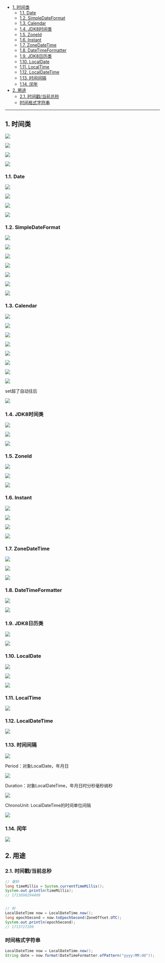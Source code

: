 - [1. 时间类](#1-时间类)
  - [1.1. Date](#11-date)
  - [1.2. SimpleDateFormat](#12-simpledateformat)
  - [1.3. Calendar](#13-calendar)
  - [1.4. JDK8时间类](#14-jdk8时间类)
  - [1.5. ZoneId](#15-zoneid)
  - [1.6. Instant](#16-instant)
  - [1.7. ZoneDateTime](#17-zonedatetime)
  - [1.8. DateTimeFormatter](#18-datetimeformatter)
  - [1.9. JDK8日历类](#19-jdk8日历类)
  - [1.10. LocalDate](#110-localdate)
  - [1.11. LocalTime](#111-localtime)
  - [1.12. LocalDateTime](#112-localdatetime)
  - [1.13. 时间间隔](#113-时间间隔)
  - [1.14. 闰年](#114-闰年)
- [2. 用途](#2-用途)
  - [2.1. 时间戳/当前总秒](#21-时间戳当前总秒)
  - [时间格式字符串](#时间格式字符串)


---

## 1. 时间类

![](../../../images/image_id=413788.jpg)

![](../../../images/image_id=413791.jpg)


![](../../../images/image_id=413792.jpg)


![](../../../images/image_id=413794.jpg)

### 1.1. Date

![](../../../images/image_id=413879.jpg)

![](../../../images/image_id=413795.jpg)

![](../../../images/image_id=413796.jpg)

![](../../../images/image_id=413797.jpg)

### 1.2. SimpleDateFormat

![](../../../images/image_id=413798.jpg)

![](../../../images/image_id=413799.jpg)

![](../../../images/image_id=413800.jpg)

![](../../../images/image_id=413801.jpg)

![](../../../images/image_id=413802.jpg)

![](../../../images/image_id=413803.jpg)

![](../../../images/image_id=413804.jpg)

### 1.3. Calendar

![](../../../images/image_id=413807.jpg)

![](../../../images/image_id=413808.jpg)

![](../../../images/image_id=413809.jpg)

![](../../../images/image_id=413810.jpg)

![](../../../images/image_id=413811.jpg)

![](../../../images/image_id=413812.jpg)

![](../../../images/image_id=413814.jpg)

![](../../../images/image_id=413816.jpg)

set超了自动往后

![](../../../images/image_id=413817.jpg)

### 1.4. JDK8时间类

![](../../../images/image_id=413818.jpg)

![](../../../images/image_id=413819.jpg)

![](../../../images/image_id=413820.jpg)

### 1.5. ZoneId

![](../../../images/image_id=413821.jpg)

![](../../../images/image_id=413822.jpg)

![](../../../images/image_id=413826.jpg)

### 1.6. Instant

![](../../../images/image_id=413828.jpg)

![](../../../images/image_id=413832.jpg)

![](../../../images/image_id=413835.jpg)

![](../../../images/image_id=413836.jpg)

### 1.7. ZoneDateTime

![](../../../images/image_id=413837.jpg)

![](../../../images/image_id=413838.jpg)

![](../../../images/image_id=413840.jpg)

### 1.8. DateTimeFormatter

![](../../../images/image_id=413841.jpg)

![](../../../images/image_id=413843.jpg)

### 1.9. JDK8日历类

![](../../../images/image_id=413845.jpg)

![](../../../images/image_id=413846.jpg)

### 1.10. LocalDate

![](../../../images/image_id=413847.jpg)

![](../../../images/image_id=413848.jpg)

![](../../../images/image_id=413849.jpg)

###  1.11. LocalTime

![](../../../images/image_id=413850.jpg)

### 1.12. LocalDateTime

![](../../../images/image_id=413851.jpg)

### 1.13. 时间间隔

![](../../../images/image_id=413852.jpg)

Period：对象LocalDate，年月日

![](../../../images/image_id=413853.jpg)

Duration：对象LocalDateTime，年月日时分秒毫秒纳秒

![](../../../images/image_id=413854.jpg)

ChronoUnit: LocalDateTime的时间单位间隔

![](../../../images/image_id=413855.jpg)

### 1.14. 闰年

![](../../../images/image_id=413880.jpg)


## 2. 用途

### 2.1. 时间戳/当前总秒

```java
// 毫秒
long timeMillis = System.currentTimeMillis();
System.out.println(timeMillis);
// 1713698294409


// 秒
LocalDateTime now = LocalDateTime.now();
long epochSecond = now.toEpochSecond(ZoneOffset.UTC);
System.out.println(epochSecond);
// 1713727209
```

### 时间格式字符串

```java
LocalDateTime now = LocalDateTime.now();
String date = now.format(DateTimeFormatter.ofPattern("yyyy:MM:dd"));
```
